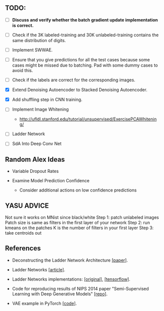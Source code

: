## TODO:

- [ ] **Discuss and verify whether the batch gradient update implementation is correct.**

- [ ] Check if the 3K labeled-training and 30K unlabeled-training contains the same distribution of digits.

- [ ] Implement SWWAE.

- [ ] Ensure that you give predictions for all the test cases because some cases might be missed due to batching. Pad with some dummy cases to avoid this.

- [ ] Check if the labels are correct for the corresponding images.

- [x] Extend Denoising Autoencoder to Stacked Denoising Autoencoder.

- [x] Add shuffling step in CNN training.

- [ ] Implement Image Whitening
    - http://ufldl.stanford.edu/tutorial/unsupervised/ExercisePCAWhitening/

- [ ] Ladder Network

- [ ] SdA Into Deep Conv Net



## Random Alex Ideas

- Variable Dropout Rates

- Examine Model Prediction Confidence
    - Consider additional actions on low confidence predictions

## YASU ADVICE
Not sure it works on MNist since black/white
Step 1: patch unlabeled images
Patch size is same as filters in the first layer of your network
Step 2: run kmeans on the patches
K is the number of filters in your first layer
Step 3: take centroids out
    
## References

- Deconstructing the Ladder Network Architecture [[paper]](https://arxiv.org/abs/1511.06430).

- Ladder Networks [[article]](http://rinuboney.github.io/2016/01/19/ladder-network.html).

- Ladder Networks implementations: [[original]](https://github.com/CuriousAI/ladder), [[tensorflow]](https://github.com/rinuboney/ladder).

- Code for reproducing results of NIPS 2014 paper "Semi-Supervised Learning with Deep Generative Models" [[repo]](https://github.com/dpkingma/nips14-ssl).

- VAE example in PyTorch [[code]](https://github.com/pytorch/examples/blob/master/vae/main.py).
